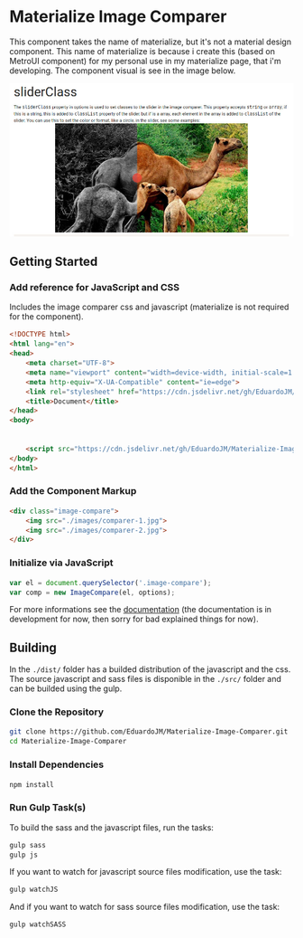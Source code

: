 # Materialize Image Comparer

This component takes the name of materialize, but it's not a material design component. This name of materialize is because i create this (based on MetroUI component) for my personal use in my materialize page, that i'm developing. The component visual is see in the image below.

![Alternative](docs/images/demo/preview.jpg)

## Getting Started

### Add reference for JavaScript and CSS

Includes the image comparer css and javascript (materialize is not required for the component).

```html
<!DOCTYPE html>
<html lang="en">
<head>
    <meta charset="UTF-8">
    <meta name="viewport" content="width=device-width, initial-scale=1.0">
    <meta http-equiv="X-UA-Compatible" content="ie=edge">
    <link rel="stylesheet" href="https://cdn.jsdelivr.net/gh/EduardoJM/Materialize-Image-Comparer@1.0.1/dist/css/image-comparer.min.css" />
    <title>Document</title>
</head>
<body>

    
    <script src="https://cdn.jsdelivr.net/gh/EduardoJM/Materialize-Image-Comparer@1.0.1/dist/js/image-comparer.min.js"></script>
</body>
</html>
```

### Add the Component Markup

```html
<div class="image-compare">
    <img src="./images/comparer-1.jpg">
    <img src="./images/comparer-2.jpg">
</div>
```

### Initialize via JavaScript

```javascript
var el = document.querySelector('.image-compare');
var comp = new ImageCompare(el, options);
```

For more informations see the [documentation](https://eduardojm.github.io/Materialize-Image-Comparer/) (the documentation is in development for now, then sorry for bad explained things for now).

## Building

In the `./dist/` folder has a builded distribution of the javascript and the css. The source javascript and sass files is disponible in the `./src/` folder and can be builded using the gulp.

### Clone the Repository

```bash
git clone https://github.com/EduardoJM/Materialize-Image-Comparer.git
cd Materialize-Image-Comparer
```

### Install Dependencies

```bash
npm install 
```

### Run Gulp Task(s)

To build the sass and the javascript files, run the tasks:

```bash
gulp sass
gulp js
```

If you want to watch for javascript source files modification, use the task:

```bash
gulp watchJS
```

And if you want to watch for sass source files modification, use the task:

```bash
gulp watchSASS
```